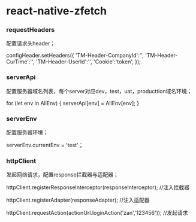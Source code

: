 # react-native-zfetch


### requestHeaders

配置请求头header；

configHeader.setHeaders({
    'TM-Header-CompanyId':'',
    'TM-Header-CurTime':'',
    'TM-Header-UserId':'',
    'Cookie':'token',
});

### serverApi

配置服务器域名列表，每个server对应dev，test，uat，producttion域名环境；

for (let env in AllEnv) {
  serverApi[env] = AllEnv[env];
}

### serverEnv

配置服务器环境；

serverEnv.currentEnv = 'test'；

### httpClient

发起网络请求，配置response拦截器与适配器；

httpClient.registerResponseInterceptor(responseInterceptor); //注入拦截器

httpClient.registerAdapter(responseAdapter); //注入适配器

httpClient.requestAction(actionUrl.loginAction('zan','123456')); //发起请求
